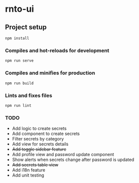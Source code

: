 # rnto-ui

## Project setup

```
npm install
```

### Compiles and hot-reloads for development

```
npm run serve
```

### Compiles and minifies for production

```
npm run build
```

### Lints and fixes files

```
npm run lint
```

### TODO

- Add logic to create secrets
- Add component to create secrets
- Filter secrets by category
- Add view for secrets details
- ~~Add toggle sidebar feature~~
- Add profile view and password update component
- Show alerts when secrets change after password is updated
- ~~Add secrets table view~~
- Add i18n feature
- Add unit testing

